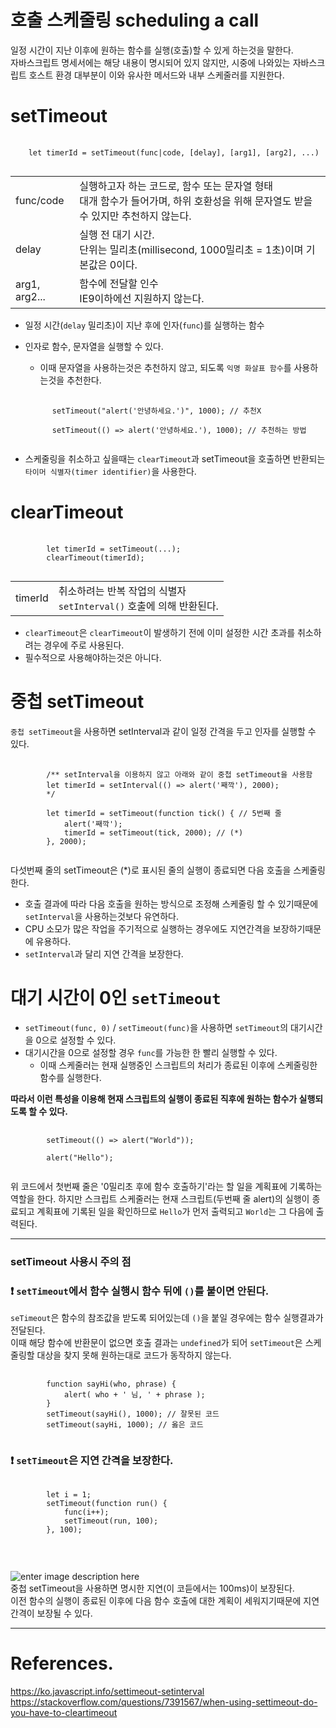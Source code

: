 # 호출 스케줄링 scheduling a call

일정 시간이 지난 이후에 원하는 함수를 실행(호출)할 수 있게 하는것을 말한다.<br>
자바스크립트 명세서에는 해당 내용이 명시되어 있지 않지만, 시중에 나와있는 자바스크립트 호스트 환경 대부분이 이와 유사한 메서드와 내부 스케줄러를 지원한다.

# setTimeout

<pre>
    <code>
    let timerId = setTimeout(func|code, [delay], [arg1], [arg2], ...)    
    </code>
</pre>

|               |                                                                                                                                    |
| ------------- | ---------------------------------------------------------------------------------------------------------------------------------- |
| func/code     | 실행하고자 하는 코드로, 함수 또는 문자열 형태<br> 대개 함수가 들어가며, 하위 호환성을 위해 문자열도 받을수 있지만 추천하지 않는다. |
| delay         | 실행 전 대기 시간.<br> 단위는 밀리초(millisecond, 1000밀리초 = 1초)이며 기본값은 0이다.                                            |
| arg1, arg2... | 함수에 전달할 인수<br> IE9이하에선 지원하지 않는다.                                                                                |

- 일정 시간(`delay` 밀리초)이 지난 후에 인자(`func`)를 실행하는 함수
- 인자로 함수, 문자열을 실행할 수 있다.

  - 이때 문자열을 사용하는것은 추천하지 않고, 되도록 `익명 화살표 함수`를 사용하는것을 추천한다.
  <pre>
    <code>
        setTimeout("alert('안녕하세요.')", 1000); // 추천X
  
        setTimeout(() => alert('안녕하세요.'), 1000); // 추천하는 방법
    </code>
  </pre>

- 스케줄링을 취소하고 싶을때는 `clearTimeout`과 setTimeout을 호출하면 반환되는 `타이머 식별자(timer identifier)`을 사용한다.

# clearTimeout

<pre>
    <code>
        let timerId = setTimeout(...);
        clearTimeout(timerId);
    </code>
</pre>

|         |                                                                         |
| ------- | ----------------------------------------------------------------------- |
| timerId | 취소하려는 반복 작업의 식별자 <br>`setInterval()` 호출에 의해 반환된다. |

- `clearTimeout`은 `clearTimeout`이 발생하기 전에 이미 설정한 시간 초과를 취소하려는 경우에 주로 사용된다.
- 필수적으로 사용해야하는것은 아니다.

# 중첩 setTimeout

`중첩 setTimeout`을 사용하면 setInterval과 같이 일정 간격을 두고 인자를 실행할 수 있다.<br>

<pre>
    <code>
        /** setInterval을 이용하지 않고 아래와 같이 중첩 setTimeout을 사용함
        let timerId = setInterval(() => alert('째깍'), 2000);
        */
  
        let timerId = setTimeout(function tick() { // 5번째 줄
            alert('째깍');
            timerId = setTimeout(tick, 2000); // (*)
        }, 2000);
    </code>
</pre>

다섯번째 줄의 setTimeout은 (\*)로 표시된 줄의 실행이 종료되면 다음 호출을 스케줄링한다. <br>

- 호출 결과에 따라 다음 호출을 원하는 방식으로 조정해 스케줄링 할 수 있기때문에 `setInterval`을 사용하는것보다 유연하다.
- CPU 소모가 많은 작업을 주기적으로 실행하는 경우에도 지연간격을 보장하기때문에 유용하다.
- `setInterval`과 달리 지연 간격을 보장한다.

# 대기 시간이 0인 `setTimeout`

- `setTimeout(func, 0)` / `setTimeout(func)`을 사용하면 `setTimeout`의 대기시간을 0으로 설정할 수 있다.
- 대기시간을 0으로 설정할 경우 `func`를 가능한 한 빨리 실행할 수 있다.
  - 이때 스케줄러는 현재 실행중인 스크립트의 처리가 종료된 이후에 스케줄링한 함수를 실행한다.

**따라서 이런 특성을 이용해 현재 스크립트의 실행이 종료된 직후에 원하는 함수가 실행되도록 할 수 있다.**<br>

<pre>
    <code>
        setTimeout(() => alert("World"));

        alert("Hello");
    </code>
</pre>

위 코드에서 첫번째 줄은 '0밀리초 후에 함수 호출하기'라는 할 일을 계획표에 기록하는 역할을 한다.
하지만 스크립트 스케줄러는 현재 스크립트(두번째 줄 alert)의 실행이 종료되고 계획표에 기록된 일을 확인하므로 `Hello`가 먼저 출력되고 `World`는 그 다음에 출력된다.

---

### setTimeout 사용시 주의 점

### :exclamation: `setTimeout`에서 함수 실행시 함수 뒤에 `()`를 붙이면 안된다.

`seTimeout`은 함수의 참조값을 받도록 되어있는데 `()`을 붙일 경우에는 함수 실행결과가 전달된다.<br>
이때 해당 함수에 반환문이 없으면 호출 결과는 `undefined`가 되어 `setTimeout`은 스케줄링할 대상을 찾지 못해 원하는대로 코드가 동작하지 않는다.<br>

<pre>
    <code>
        function sayHi(who, phrase) {
            alert( who + ' 님, ' + phrase );
        }
        setTimeout(sayHi(), 1000); // 잘못된 코드
        setTimeout(sayHi, 1000); // 옳은 코드
    </code>
</pre>

### :exclamation: `setTimeout`은 지연 간격을 보장한다.

<pre>
    <code>
        let i = 1;
        setTimeout(function run() {
            func(i++);
            setTimeout(run, 100);
        }, 100);
    </code>
</pre><br>

![enter image description here](https://img1.daumcdn.net/thumb/R1280x0/?scode=mtistory2&fname=https://k.kakaocdn.net/dn/tPsIs/btrQOCWsjH3/vuDLsLaIY88ISwNdS1khd0/img.png)<br>
중첩 setTimeout을 사용하면 명시한 지연(이 코듣에서는 100ms)이 보장된다.<br>
이전 함수의 실행이 종료된 이후에 다음 함수 호출에 대한 계획이 세워지기때문에 지연간격이 보장될 수 있다.<br>

---

# References.

<https://ko.javascript.info/settimeout-setinterval><br>
<https://stackoverflow.com/questions/7391567/when-using-settimeout-do-you-have-to-cleartimeout><br>
